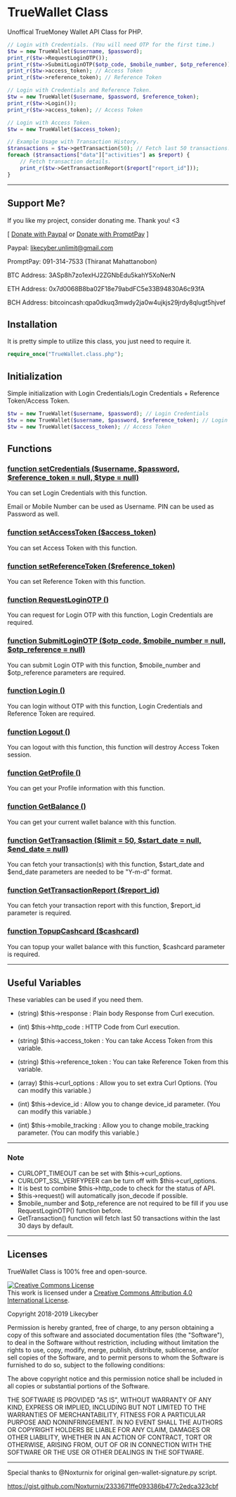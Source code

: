 # TrueWallet Class

Unoffical TrueMoney Wallet API Class for PHP.

```php
// Login with Credentials. (You will need OTP for the first time.)
$tw = new TrueWallet($username, $password);
print_r($tw->RequestLoginOTP());
print_r($tw->SubmitLoginOTP($otp_code, $mobile_number, $otp_reference));
print_r($tw->access_token); // Access Token
print_r($tw->reference_token); // Reference Token

// Login with Credentials and Reference Token.
$tw = new TrueWallet($username, $password, $reference_token);
print_r($tw->Login());
print_r($tw->access_token); // Access Token

// Login with Access Token.
$tw = new TrueWallet($access_token);

```

```php
// Example Usage with Transaction History.
$transactions = $tw->getTransaction(50); // Fetch last 50 transactions. (within the last 30 days)
foreach ($transactions["data"]["activities"] as $report) {
	// Fetch transaction details.
	print_r($tw->GetTransactionReport($report["report_id"]));
}
```


---

## Support Me?

If you like my project, consider donating me. Thank you! <3

[ [Donate with Paypal](https://paypal.me/likecyber) or [Donate with PromptPay](https://promptpay.io/0913147533) ]

Paypal: likecyber.unlimit@gmail.com

PromptPay: 091-314-7533 (Thiranat Mahattanobon)

BTC Address: 3ASp8h7zo1exHJ2ZGNbEdu5kahY5XoNerN

ETH Address: 0x7d0068B8ba02F18e79abdFC5e33B94830A6c93fA

BCH Address: bitcoincash:qpa0dkuq3mwdy2ja0w4ujkjs29jrdy8qlugt5hjvef

## Installation

It is pretty simple to utilize this class, you just need to require it.

```php
require_once("TrueWallet.class.php");
```

## Initialization

Simple initialization with Login Credentials/Login Credentials + Reference Token/Access Token.

```php
$tw = new TrueWallet($username, $password); // Login Credentials
$tw = new TrueWallet($username, $password, $reference_token); // Login Credentials + Reference Token
$tw = new TrueWallet($access_token); // Access Token

```
## Functions

### [function setCredentials ($username, $password, $reference_token = null, $type = null)](https://github.com/likecyber/php-truewallet-class/blob/master/TrueWallet.class.php#L56-L63)

You can set Login Credentials with this function.

Email or Mobile Number can be used as Username. PIN can be used as Password as well.

### [function setAccessToken ($access_token)](https://github.com/likecyber/php-truewallet-class/blob/master/TrueWallet.class.php#L65-L67)

You can set Access Token with this function.

### [function setReferenceToken ($reference_token)](https://github.com/likecyber/php-truewallet-class/blob/master/TrueWallet.class.php#L69-L71)

You can set Reference Token with this function.

### [function RequestLoginOTP ()](https://github.com/likecyber/php-truewallet-class/blob/master/TrueWallet.class.php#L106-L123)

You can request for Login OTP with this function, Login Credentials are required.

### [function SubmitLoginOTP ($otp_code, $mobile_number = null, $otp_reference = null)](https://github.com/likecyber/php-truewallet-class/blob/master/TrueWallet.class.php#L125-L146)

You can submit Login OTP with this function, $mobile_number and $otp_reference parameters are required.

### [function Login ()](https://github.com/likecyber/php-truewallet-class/blob/master/TrueWallet.class.php#L148-L164)

You can login without OTP with this function, Login Credentials and Reference Token are required.

### [function Logout ()](https://github.com/likecyber/php-truewallet-class/blob/master/TrueWallet.class.php#L166-L169)

You can logout with this function, this function will destroy Access Token session.

### [function GetProfile ()](https://github.com/likecyber/php-truewallet-class/blob/master/TrueWallet.class.php#L171-L174)

You can get your Profile information with this function.

### [function GetBalance ()](https://github.com/likecyber/php-truewallet-class/blob/master/TrueWallet.class.php#L176-L179)

You can get your current wallet balance with this function.

### [function GetTransaction ($limit = 50, $start_date = null, $end_date = null)](https://github.com/likecyber/php-truewallet-class/blob/master/TrueWallet.class.php#L181-L189)

You can fetch your transaction(s) with this function, $start_date and $end_date parameters are needed to be "Y-m-d" format.

### [function GetTransactionReport ($report_id)](https://github.com/likecyber/php-truewallet-class/blob/master/TrueWallet.class.php#L191-L196)

You can fetch your transaction report with this function, $report_id parameter is required.

### [function TopupCashcard ($cashcard)](https://github.com/likecyber/php-truewallet-class/blob/master/TrueWallet.class.php#L198-L201)

You can topup your wallet balance with this function, $cashcard parameter is required.

---

## Useful Variables
These variables can be used if you need them.

- (string) $this->response : Plain body Response from Curl execution.
- (int) $this->http_code : HTTP Code from Curl execution.

- (string) $this->access_token : You can take Access Token from this variable.
- (string) $this->reference_token : You can take Reference Token from this variable.

- (array) $this->curl_options : Allow you to set extra Curl Options. (You can modify this variable.)
- (int) $this->device_id : Allow you to change device_id parameter. (You can modify this variable.)
- (int) $this->mobile_tracking : Allow you to change mobile_tracking parameter. (You can modify this variable.)

---

### Note
- CURLOPT_TIMEOUT can be set with $this->curl_options.
- CURLOPT_SSL_VERIFYPEER can be turn off with $this->curl_options.
- It is best to combine $this->http_code to check for the status of API.
- $this->request()  will automatically json_decode if possible.
- $mobile_number and $otp_reference are not required to be fill if you use RequestLoginOTP() function before.
- GetTransaction() function will fetch last 50 transactions within the last 30 days by default.

---

## Licenses

TrueWallet Class is 100% free and open-source.

<a rel="license" href="http://creativecommons.org/licenses/by/4.0/"><img alt="Creative Commons License" style="border-width:0" src="https://i.creativecommons.org/l/by/4.0/88x31.png" /></a><br />This work is licensed under a <a rel="license" href="http://creativecommons.org/licenses/by/4.0/">Creative Commons Attribution 4.0 International License</a>.

Copyright 2018-2019 Likecyber

Permission is hereby granted, free of charge, to any person obtaining a copy of this software and associated documentation files (the "Software"), to deal in the Software without restriction, including without limitation the rights to use, copy, modify, merge, publish, distribute, sublicense, and/or sell copies of the Software, and to permit persons to whom the Software is furnished to do so, subject to the following conditions:

The above copyright notice and this permission notice shall be included in all copies or substantial portions of the Software.

THE SOFTWARE IS PROVIDED "AS IS", WITHOUT WARRANTY OF ANY KIND, EXPRESS OR IMPLIED, INCLUDING BUT NOT LIMITED TO THE WARRANTIES OF MERCHANTABILITY, FITNESS FOR A PARTICULAR PURPOSE AND NONINFRINGEMENT. IN NO EVENT SHALL THE AUTHORS OR COPYRIGHT HOLDERS BE LIABLE FOR ANY CLAIM, DAMAGES OR OTHER LIABILITY, WHETHER IN AN ACTION OF CONTRACT, TORT OR OTHERWISE, ARISING FROM, OUT OF OR IN CONNECTION WITH THE SOFTWARE OR THE USE OR OTHER DEALINGS IN THE SOFTWARE.

---

Special thanks to @Noxturnix for original gen-wallet-signature.py script.

https://gist.github.com/Noxturnix/2333671ffe093386b477c2edca323cbf

